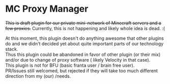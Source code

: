 # MC Proxy Manager

~~This is draft plugin for our private mini-network of Minecraft servers and a few proxies.~~
Currently, this is not happening and likely whole idea is dead. :(

At this moment, this plugin doesn't do anything awesome that other plugins do and we didn't decided yet about quite
important parts of our technology stack.  
Thus this plugin could be abandoned in favor of other plugin (or their mix) and/or due to change of proxy software (
likely Velocity in that case).  
This plugin is not for BFU (basic franta user / brain free user).  
PR/Issues still welcomed, but rejected if they will take too much different direction from my (our) /needs.
